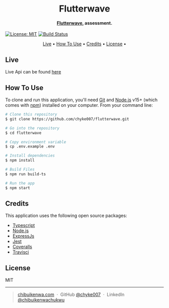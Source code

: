 <h1 align="center">
  Flutterwave
  <br>
</h1>

<h4 align="center"><a href="https://flutterw.herokuapp.com/" target="_blank">Flutterwave,</a> assessment.</h4>

[![License: MIT](https://img.shields.io/badge/License-MIT-blue.svg)](https://opensource.org/licenses/MIT) [![Build Status](https://travis-ci.com/chyke007/flutterwave.svg?branch=master)](https://travis-ci.com/chyke007/flutterwave)

<p align="center">
  <a href="#live">Live</a> •
  <a href="#how-to-use">How To Use</a> •
  <a href="#credits">Credits</a> •
  <a href="#license">License</a> •
</p>

## Live

Live Api can be found <a href="https://flutterw.herokuapp.com/" target="_blank">here</a>

## How To Use

To clone and run this application, you'll need [Git](https://git-scm.com) and [Node.js](https://nodejs.org/en/download/) v15+ (which comes with [npm](http://npmjs.com)) installed on your computer. From your command line:

```bash
# Clone this repository
$ git clone https://github.com/chyke007/flutterwave.git

# Go into the repository
$ cd flutterwave

# Copy environment variable
$ cp .env.example .env

# Install dependencies
$ npm install

# Build Files
$ npm run build-ts

# Run the app
$ npm start
```

## Credits

This application uses the following open source packages:

- [Typescript](https://https://www.typescriptlang.org/)
- [Node.js](https://nodejs.org/)
- [ExpressJs](https://expressjs.com/)
- [Jest](https://jestjs.io/)
- [Coveralls](https://coveralls.io/)
- [Travisci](https://travis-ci.org/)

## License

MIT

---

> [chibuikenwa.com](https://www.chibuikenwa.com) &nbsp;&middot;&nbsp;
> GitHub [@chyke007](https://github.com/chyke007) &nbsp;&middot;&nbsp;
> LinkedIn [@chibuikenwachukwu](https://linkedin.com/in/chibuikenwachukwu)
